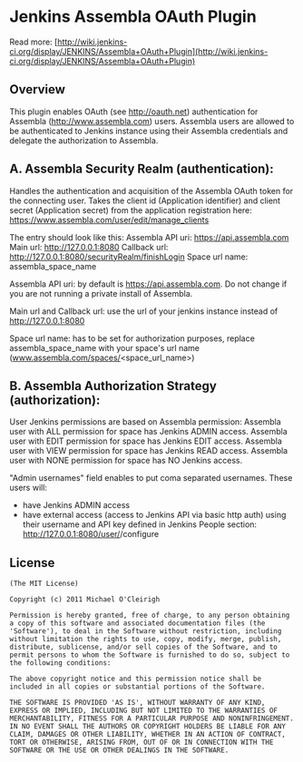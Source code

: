 Jenkins Assembla OAuth Plugin
============================

Read more: [http://wiki.jenkins-ci.org/display/JENKINS/Assembla+OAuth+Plugin](http://wiki.jenkins-ci.org/display/JENKINS/Assembla+OAuth+Plugin)

Overview
--------
This plugin enables OAuth (see http://oauth.net) authentication for Assembla (http://www.assembla.com) users.
Assembla users are allowed to be authenticated to Jenkins instance using their Assembla credentials and delegate the authorization to Assembla.

A. Assembla Security Realm (authentication):
--------------------------------------------

Handles the authentication and acquisition of the Assembla OAuth token for the connecting user.
Takes the client id (Application identifier) and client secret (Application secret) from the application registration here:
https://www.assembla.com/user/edit/manage_clients

The entry should look like this:
	Assembla API uri:   https://api.assembla.com
	Main url:           http://127.0.0.1:8080
	Callback url:       http://127.0.0.1:8080/securityRealm/finishLogin
	Space url name:     assembla_space_name

Assembla API uri: by default is https://api.assembla.com. Do not change if you are not running a private install of Assembla.

Main url and Callback url: use the url of your jenkins instance instead of http://127.0.0.1:8080

Space url name: has to be set for authorization purposes, replace assembla_space_name with your space's url name (www.assembla.com/spaces/<space_url_name>)

B. Assembla Authorization Strategy (authorization):
---------------------------------------------------

User Jenkins permissions are based on Assembla permission:
	Assembla user with ALL permission for space has Jenkins ADMIN access.
	Assembla user with EDIT permission for space has Jenkins EDIT access.
	Assembla user with VIEW permission for space has Jenkins READ access.
	Assembla user with NONE permission for space has NO Jenkins access.

"Admin usernames" field enables to put coma separated usernames. These users will:

- have Jenkins ADMIN access
- have external access (access to Jenkins API via basic http auth) using their username and API key defined in Jenkins People section: http://127.0.0.1:8080/user/<user>/configure

License
-------

	(The MIT License)

	Copyright (c) 2011 Michael O'Cleirigh

	Permission is hereby granted, free of charge, to any person obtaining
	a copy of this software and associated documentation files (the
	'Software'), to deal in the Software without restriction, including
	without limitation the rights to use, copy, modify, merge, publish,
	distribute, sublicense, and/or sell copies of the Software, and to
	permit persons to whom the Software is furnished to do so, subject to
	the following conditions:

	The above copyright notice and this permission notice shall be
	included in all copies or substantial portions of the Software.

	THE SOFTWARE IS PROVIDED 'AS IS', WITHOUT WARRANTY OF ANY KIND,
	EXPRESS OR IMPLIED, INCLUDING BUT NOT LIMITED TO THE WARRANTIES OF
	MERCHANTABILITY, FITNESS FOR A PARTICULAR PURPOSE AND NONINFRINGEMENT.
	IN NO EVENT SHALL THE AUTHORS OR COPYRIGHT HOLDERS BE LIABLE FOR ANY
	CLAIM, DAMAGES OR OTHER LIABILITY, WHETHER IN AN ACTION OF CONTRACT,
	TORT OR OTHERWISE, ARISING FROM, OUT OF OR IN CONNECTION WITH THE
	SOFTWARE OR THE USE OR OTHER DEALINGS IN THE SOFTWARE.

